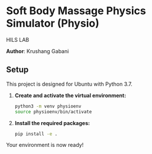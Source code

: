 # Soft Body Massage Physics Simulator (Physio)
HILS LAB

**Author**: Krushang Gabani

## Setup

This project is designed for Ubuntu with Python 3.7.

1. **Create and activate the virtual environment:**

    ```bash
    python3 -m venv physioenv
    source physioenv/bin/activate
    ```

2. **Install the required packages:**

    ```bash
    pip install -e .
    ```

Your environment is now ready!

<!-- ## FAQ

### 1. CUDA Installation
   If the graphics card driver is incompatible with your OS, skip its installation. Instead, install `torch` and `cuda-python` within the virtual environment:

    ```bash
    pip install cuda-python torch
    ```

### 2. Taichi Function Error
   If encountering module issues in Taichi, try these solutions:

    - Replace `ext_arr()` with `types.ndarray()`
    - Replace `complex_kernel` with `ad.grad_replaced()`
    - Replace `complex_kernel_grad` with `ad.grad_for()` -->
